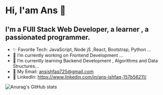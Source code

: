 # Hi, I'am Ans  👋
## I'm a FUll Stack Web Developer, a learner , a passionated programmer. 

- ✨ Favorite Tech: JavaScript, Node jS ,React, Bootstrap, Python ...
- 🔭 I’m currently working on Frontend Development ...
- 🌱 I’m currently learning Backend Development , Algorithms and Data Structures...
- 📧 My Email: ansishfaq725@gmail.com
- 💼 LinkedIn: https://www.linkedin.com/in/ans-ishfaq-157b56211/

<!-- [![Anurag's GitHub stats](https://github-readme-stats.vercel.app/api?username=Ans-Ishfaq)](https://github.com/anuraghazra/github-readme-stats) -->
<!-- ![Anurag's GitHub stats](https://github-readme-stats.vercel.app/api?username=Ans-Ishfaq&count_private=true) -->
![Anurag's GitHub stats](https://github-readme-stats.vercel.app/api?username=Ans-Ishfaq&show_icons=true&theme=tokyonight)
<!-- ![Anurag's GitHub stats](https://github-readme-stats.vercel.app/api?username=Ans-ishfaq&show_icons=true&theme=onedark) -->



